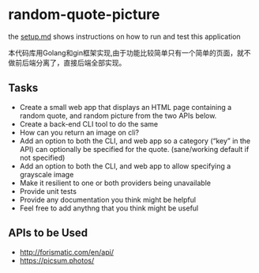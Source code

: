 # random-quote-picture

the [setup.md](setup.md) shows instructions on how to run and test this application

本代码库用Golang和gin框架实现,由于功能比较简单只有一个简单的页面，就不做前后端分离了，直接后端全部实现。


## Tasks

- Create a small web app that displays an HTML page containing a random quote, and random picture from the two APIs below.
- Create a back-end CLI tool to do the same
- How can you return an image on cli?
- Add an option to both the CLI, and web app so a category (“key” in the API) can optionally be specified for the quote.  (sane/working default if not specified)
- Add an option to both the CLI, and web app to allow specifying a grayscale image
- Make it resilient to one or both providers being unavailable
- Provide unit tests
- Provide any documentation you think might be helpful
- Feel free to add anythng that you think might be useful


## APIs to be Used
- http://forismatic.com/en/api/
- https://picsum.photos/